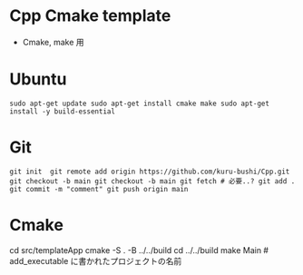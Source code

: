 # Cpp Cmake template
- Cmake, make 用

# Ubuntu
`
sudo apt-get update
sudo apt-get install cmake make
sudo apt-get install -y build-essential
`

# Git
`
git init 
git remote add origin https://github.com/kuru-bushi/Cpp.git
git checkout -b main
git checkout -b main
git fetch # 必要..?
git add .
git commit -m "comment"
git push origin main
`

# Cmake
cd src/templateApp
cmake -S . -B ../../build
cd ../../build
make
Main # add_executable に書かれたプロジェクトの名前


